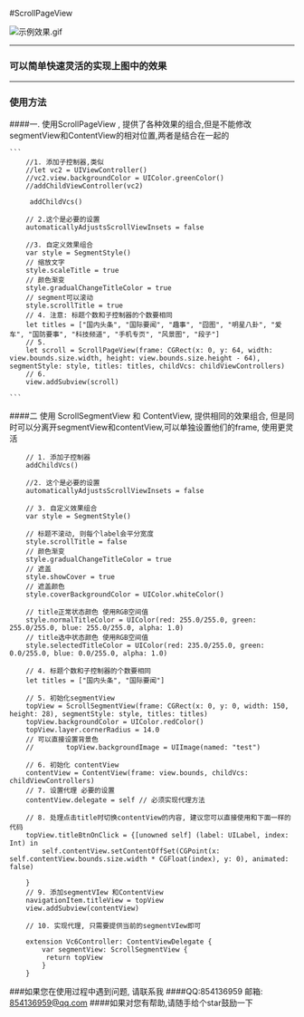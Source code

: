 #ScrollPageView

![示例效果.gif](http://upload-images.jianshu.io/upload_images/1271831-89ddc1a1780306e2.gif?imageMogr2/auto-orient/strip)


-----

### 可以简单快速灵活的实现上图中的效果


---
### 使用方法

####一. 使用ScrollPageView , 提供了各种效果的组合,但是不能修改segmentView和ContentView的相对位置,两者是结合在一起的
	
	```
		//1. 添加子控制器,类似
		//let vc2 = UIViewController()
        //vc2.view.backgroundColor = UIColor.greenColor()
        //addChildViewController(vc2)
        
	     addChildVcs()
        
        // 2.这个是必要的设置
        automaticallyAdjustsScrollViewInsets = false
        
        //3. 自定义效果组合
        var style = SegmentStyle()
        // 缩放文字
        style.scaleTitle = true
        // 颜色渐变
        style.gradualChangeTitleColor = true
        // segment可以滚动
        style.scrollTitle = true
        // 4. 注意: 标题个数和子控制器的个数要相同
        let titles = ["国内头条", "国际要闻", "趣事", "囧图", "明星八卦", "爱车", "国防要事", "科技频道", "手机专页", "风景图", "段子"]
 		// 5.
        let scroll = ScrollPageView(frame: CGRect(x: 0, y: 64, width: view.bounds.size.width, height: view.bounds.size.height - 64), segmentStyle: style, titles: titles, childVcs: childViewControllers)
        // 6.
        view.addSubview(scroll) 
	
	```
	
	
####二 使用 ScrollSegmentView 和 ContentView, 提供相同的效果组合, 但是同时可以分离开segmentView和contentView,可以单独设置他们的frame, 使用更灵活

		// 1. 添加子控制器
		addChildVcs()
        
        //2. 这个是必要的设置
        automaticallyAdjustsScrollViewInsets = false
        
        // 3. 自定义效果组合
        var style = SegmentStyle()
        
        // 标题不滚动, 则每个label会平分宽度
        style.scrollTitle = false
        // 颜色渐变
        style.gradualChangeTitleColor = true
        // 遮盖
        style.showCover = true
        // 遮盖颜色
        style.coverBackgroundColor = UIColor.whiteColor()
        
        // title正常状态颜色 使用RGB空间值
        style.normalTitleColor = UIColor(red: 255.0/255.0, green: 255.0/255.0, blue: 255.0/255.0, alpha: 1.0)
        // title选中状态颜色 使用RGB空间值
        style.selectedTitleColor = UIColor(red: 235.0/255.0, green: 0.0/255.0, blue: 0.0/255.0, alpha: 1.0)
		
		// 4. 标题个数和子控制器的个数要相同
        let titles = ["国内头条", "国际要闻"]

		// 5. 初始化segmentView
        topView = ScrollSegmentView(frame: CGRect(x: 0, y: 0, width: 150, height: 28), segmentStyle: style, titles: titles)
        topView.backgroundColor = UIColor.redColor()
        topView.layer.cornerRadius = 14.0
        // 可以直接设置背景色
        //        topView.backgroundImage = UIImage(named: "test")
		
		// 6. 初始化 contentView 
        contentView = ContentView(frame: view.bounds, childVcs: childViewControllers)
        // 7. 设置代理 必要的设置
        contentView.delegate = self // 必须实现代理方法
        
        // 8. 处理点击title时切换contentView的内容, 建议您可以直接使用和下面一样的代码
        topView.titleBtnOnClick = {[unowned self] (label: UILabel, index: Int) in
            self.contentView.setContentOffSet(CGPoint(x: self.contentView.bounds.size.width * CGFloat(index), y: 0), animated: false)
            
        }
        // 9. 添加segmentVIew 和ContentView
        navigationItem.titleView = topView
        view.addSubview(contentView)
        
        // 10. 实现代理, 只需要提供当前的segmentVIew即可
        
        extension Vc6Controller: ContentViewDelegate {
    		var segmentView: ScrollSegmentView {
       		 return topView
   		 	}
		}


###如果您在使用过程中遇到问题, 请联系我
####QQ:854136959 邮箱: 854136959@qq.com
####如果对您有帮助,请随手给个star鼓励一下 